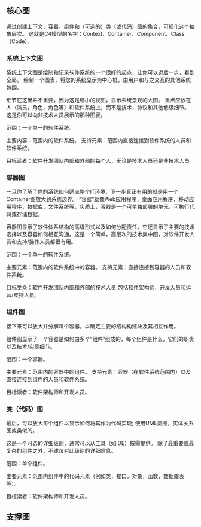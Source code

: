 ## 核心图

通过创建上下文，容器，组件和（可选的）类（或代码）图的集合，可视化这个抽象层次。 这就是C4模型的名字：Context、Container、Component、Class（Code）。

### 系统上下文图

系统上下文图是绘制和记录软件系统的一个很好的起点，让你可以退后一步，看到全局。 绘制一个图表，将您的系统显示为中心框，由用户和与之交互的其他系统包围。

细节在这里并不重要，因为这是缩小的视图，显示系统景观的大图。 重点应放在人（演员，角色，角色等）和软件系统上，而不是技术，协议和其他低级细节。 这是你可以向非技术人员展示的那种图表。

范围：一个单一的软件系统。

主要内容：范围内的软件系统。
支持元素：范围内直接连接到软件系统的人员和软件系统。

目标读者：软件开发团队内部和外部的每个人，无论是技术人员还是非技术人员。

### 容器图

一旦你了解了你的系统如何适应整个IT环境，下一步真正有用的就是用一个Container图放大到系统边界。 “容器”就像Web应用程序，桌面应用程序，移动应用程序，数据库，文件系统等。实质上，容器是一个可单独部署的单元，可执行代码或存储数据。

容器图显示了软件体系结构的高级形式以及如何分配责任。它还显示了主要的技术选择以及容器如何相互沟通。这是一个简单，高层次的技术集中图，对软件开发人员和支持/操作人员都很有用。

范围：一个单一的软件系统。

主要元素：范围内的软件系统中的容器。
支持元素：直接连接到容器的人员和软件系统。

目标受众：软件开发团队内部和外部的技术人员;包括软件架构师，开发人员和运营/支持人员。

### 组件图

接下来可以放大并分解每个容器，以确定主要的结构构建块及其相互作用。

组件图显示了一个容器是如何由多个“组件”组成的，每个组件是什么，它们的职责以及技术/实现细节。

范围：一个容器。

主要元素：范围内的容器中的组件。
支持元素：容器（在软件系统范围内）以及直接连接到组件的人员和软件系统。

目标读者：软件架构师和开发人员。

### 类（代码）图

最后，可以放大每个组件以显示如何将其作为代码实现; 使用UML类图，实体关系图或类似的。

这是一个可选的详细级别，通常可以从工具（如IDE）按需提供。 除了最重要或最复杂的组件之外，不建议对此级别的详细信息。

范围：单个组件。

主要元素：范围内组件中的代码元素（例如类，接口，对象，函数，数据库表等）。

目标读者：软件架构师和开发人员。

## 支撑图
